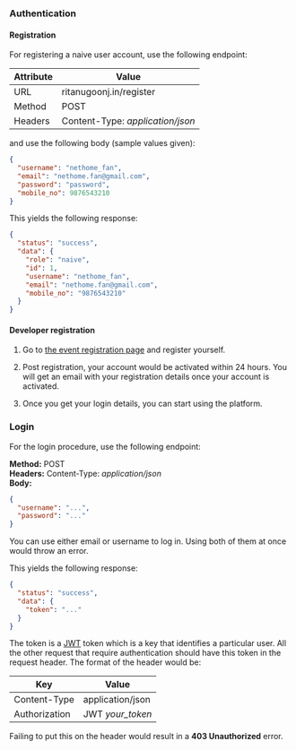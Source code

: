 ### Authentication

#### Registration

For registering a naive user account, use the following endpoint:

| Attribute | Value |
|---|---|
| URL | ritanugoonj.in/register |
| Method | POST |
| Headers | Content-Type: *application/json* |

and use the following body (sample values given):

```json
{
  "username": "nethome_fan",
  "email": "nethome.fan@gmail.com",
  "password": "password",
  "mobile_no": 9876543210
}
```

This yields the following response:
```json
{
  "status": "success",
  "data": {
    "role": "naive",
    "id": 1,
    "username": "nethome_fan",
    "email": "nethome.fan@gmail.com",
    "mobile_no": "9876543210"
  }
}
```

#### Developer registration

1. Go to [the event registration page](https://www.thecollegefever.com/) and register yourself.

2. Post registration, your account would be activated within 24 hours. You will get an email with your registration details once your account is activated.

3. Once you get your login details, you can start using the platform.

### Login

For the login procedure, use the following endpoint:

**Method:** POST  
**Headers:**
Content-Type: *application/json*  
**Body:**
```json
{
  "username": "...",
  "password": "..."
}
```
You can use either email or username to log in. Using both of them at once would throw an error.

This yields the following response:
```json
{
  "status": "success",
  "data": {
    "token": "..."
  }
}
```
The token is a [JWT](https://jwt.io/) token which is a key that identifies a particular user. All the other request that require authentication should have this token in the request header. The format of the header would be:

| Key | Value |
|---|---|
| Content-Type | application/json |
| Authorization | JWT *your_token* |

Failing to put this on the header would result in a **403 Unauthorized** error.
